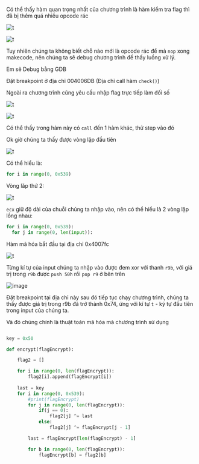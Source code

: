 Có thể thấy hàm quan trọng nhất của chương trình là hàm kiểm tra flag thì đã bị thêm quá nhiều opcode rác

![t](https://user-images.githubusercontent.com/101321172/165465865-c22d65f2-1f35-40b2-921d-9a18978654f7.jpeg)

![t](https://user-images.githubusercontent.com/101321172/165466024-3a4f9ce7-aaa4-476b-9568-fed86653859b.jpeg)

Tuy nhiên chúng ta không biết chỗ nào mới là opcode rác để mà ```nop``` xong makecode, nên chúng ta sẽ debug chương trình để thấy luồng xử lý.

Em sẽ Debug bằng GDB

Đặt breakpoint ở địa chỉ 004006DB (Địa chỉ call hàm ```check()```)

Ngoài ra chương trình cũng yêu cầu nhập flag trực tiếp làm đối số

![t](https://user-images.githubusercontent.com/101321172/165466753-87e6f51b-7504-4d4c-9849-e66505c512e1.jpeg)


![t](https://user-images.githubusercontent.com/101321172/165466895-820ee49c-eb07-4556-89ec-2430a03e1199.jpeg)


Có thể thấy trong hàm này có ```call``` đến 1 hàm khác, thử step vào đó

Ok giờ chúng ta thấy được vòng lặp đầu tiên

![t](https://user-images.githubusercontent.com/101321172/165467299-5f48ceae-a38e-4c18-a510-2748dd8ea478.jpeg)

Có thể hiểu là: 

```python
for i in range(0, 0x539)
```

Vòng lăp thứ 2:

![t](https://user-images.githubusercontent.com/101321172/165467852-cbf164d0-98c1-496e-8094-3b59e40096e5.jpeg)

```ecx``` giữ độ dài của chuỗi chúng ta nhập vào, nên có thể hiểu là 2 vòng lặp lồng nhau:

```python
for i in range(0, 0x539):
  for j in range(0, len(input)):
```

Hàm mã hóa bắt đầu tại địa chỉ 0x4007fc

![t](https://user-images.githubusercontent.com/101321172/165468282-f83e129c-af29-47d1-b88d-cb8b6b887762.jpeg)

Từng kí tự của input chúng ta nhập vào được đem xor với thanh ```r9b```, với giá trị trong ```r9b``` được ```push 50h``` rồi ```pop r9``` ở bên trên

![image](https://user-images.githubusercontent.com/101321172/165468556-6a8fc88e-e8f3-4afa-90f1-8b1b63fe6952.png)

Đặt breakpoint tại địa chỉ này sau đó tiếp tục chạy chương trình, chúng ta thấy được giá trị trong r9b đã trở thành 0x74, ứng với kí tự ```t``` - ký tự đầu tiên trong input của chúng ta.

Và đó chúng chính là thuật toán mã hóa mà chương trình sử dụng

```python

key = 0x50

def encrypt(flagEncrypt):

	flag2 = []

	for i in range(0, len(flagEncrypt)):
		flag2[i].append(flagEncrypt[i])
    
	last = key
	for i in range(0, 0x539):
		#print(flagEncrypt)
		for j in range(0, len(flagEncrypt)):
			if(j == 0):
				flag2[j] ^= last
			else:
				flag2[j] ^= flagEncrypt[j - 1]

		last = flagEncrypt[len(flagEncrypt) - 1]

		for b in range(0, len(flagEncrypt)):
			flagEncrypt[b] = flag2[b]

```
